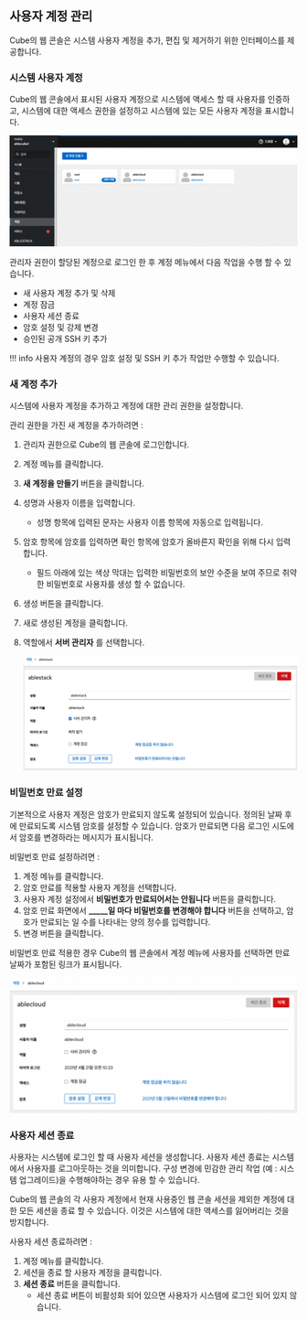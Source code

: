 ## 사용자 계정 관리
Cube의 웹 콘솔은 시스템 사용자 계정을 추가, 편집 및 제거하기 위한 인터페이스를 제공합니다.

### 시스템 사용자 계정
Cube의 웹 콘솔에서 표시된 사용자 계정으로 시스템에 액세스 할 때 사용자를 인증하고, 시스템에 대한 액세스 권한을 설정하고 시스템에 있는 모든 사용자 계정을 표시합니다.

![cube-account-list.png](../../assets/images/cube-account-list.png)

관리자 권한이 할당된 계정으로 로그인 한 후 계정 메뉴에서 다음 작업을 수행 할 수 있습니다.

- 새 사용자 계정 추가 및 삭제
- 계정 잠금
- 사용자 세션 종료
- 암호 설정 및 강제 변경
- 승인된 공개 SSH 키 추가

!!! info 
    사용자 계정의 경우 암호 설정 및 SSH 키 추가 작업만 수행할 수 있습니다.

### 새 계정 추가
시스템에 사용자 계정을 추가하고 계정에 대한 관리 권한을 설정합니다.

관리 권한을 가진 새 계정을 추가하려면 : 

1. 관리자 권한으로 Cube의 웹 콘솔에 로그인합니다.
2. 계정 메뉴를 클릭합니다.
3. **새 계정을 만들기** 버튼을 클릭합니다.
4. 성명과 사용자 이름을 입력합니다.
    - 성명 항목에 입력된 문자는 사용자 이름 항목에 자동으로 입력됩니다. 
5. 암호 항목에 암호를 입력하면 확인 항목에 암호가 올바른지 확인을 위해 다시 입력합니다.
    - 필드 아래에 있는 색상 막대는 입력한 비밀번호의 보안 수준을 보여 주므로 취약한 비밀번호로 사용자를 생성 할 수 없습니다.
6. 생성 버튼을 클릭합니다.
7. 새로 생성된 계정을 클릭합니다.
8. 역할에서 **서버 관리자** 를 선택합니다.

    ![cube-account-role.png](../../assets/images/cube-account-role.png)

### 비밀번호 만료 설정
기본적으로 사용자 계정은 암호가 만료되지 않도록 설정되어 있습니다. 정의된 날짜 후에 만료되도록 시스템 암호를 설정할 수 있습니다. 암호가 만료되면 다음 로그인 시도에서 암호를 변경하라는 메시지가 표시됩니다.

비밀번호 만료 설정하려면 : 

1. 계정 메뉴를 클릭합니다.
2. 암호 만료를 적용할 사용자 계정을 선택합니다.
3. 사용자 계정 설정에서 **비밀번호가 만료되어서는 안됩니다** 버튼을 클릭합니다.
4. 암호 만료 화면에서 **_____일 마다 비밀번호를 변경해야 합니다** 버튼을 선택하고, 암호가 만료되는 일 수를 나타내는 양의 정수를 입력합니다.
5. 변경 버튼을 클릭합니다.

비밀번호 만료 적용한 경우 Cube의 웹 콘솔에서 계정 메뉴에 사용자를 선택하면 만료 날짜가 포함된 링크가 표시됩니다.

![cube-account-password.png](../../assets/images/cube-account-password.png)


### 사용자 세션 종료
사용자는 시스템에 로그인 할 때 사용자 세션을 생성합니다. 사용자 세션 종료는 시스템에서 사용자를 로그아웃하는 것을 의미합니다. 구성 변경에 민감한 관리 작업 (예 : 시스템 업그레이드)을 수행해야하는 경우 유용 할 수 있습니다.

Cube의 웹 콘솔의 각 사용자 계정에서 현재 사용중인 웹 콘솔 세션을 제외한 계정에 대한 모든 세션을 종료 할 수 있습니다. 이것은 시스템에 대한 액세스를 잃어버리는 것을 방지합니다.

사용자 세션 종료하려면 : 

1. 계정 메뉴를 클릭합니다.
2. 세션을 종료 할 사용자 계정을 클릭합니다.
3. **세션 종료** 버튼을 클릭합니다.
    - 세션 종료 버튼이 비활성화 되어 있으면 사용자가 시스템에 로그인 되어 있지 않습니다.
